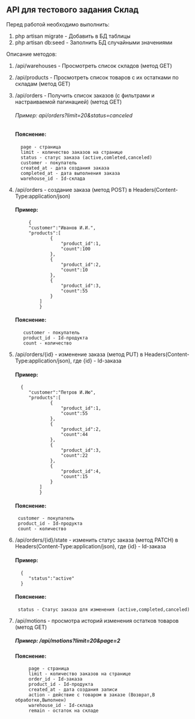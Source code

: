## API для тестового задания Склад
Перед работой необходимо выполнить:
1. php artisan migrate - Добавить в БД таблицы
2. php artisan db:seed - Заполнить БД случайными значениями

Описание методов:
1. /api/warehouses - Просмотреть список складов (метод GET)

2. /api/products - Просмотреть список товаров с их остатками по складам (метод GET)

3. /api/orders - Получить список заказов (с фильтрами и настраиваемой пагинацией) (метод GET) 
   ###### Пример: api/orders?limit=20&status=canceled
   #### Пояснение:
         page - страница
         limit - количество заказов на странице
         status - статус заказа (active,comleted,canceled)
         customer - покупатель
         created_at - дата создания заказа
         completed_at - дата выполнения заказа
         warehouse_id - Id-склада
         
4. /api/orders - создание заказа (метод POST) в Headers(Content-Type:application/json)
    #### Пример:
            {   
            "customer":"Иванов И.И.",	
        	"products":[
        			{
        				"product_id":1,
        				"count":100
        			},
        			{
        				"product_id":2,
        				"count":10
        			},
        			{
        				"product_id":3,
        				"count":55
        			}
        		]
        		}
    #### Пояснение:
          customer - покупатель
          product_id - Id-продукта
          count - количество 
          
5. /api/orders/{id} - изменение заказа (метод PUT) в Headers(Content-Type:application/json), где {id} - Id-заказа
    #### Пример:
         {
         	"customer":"Петров И.Ию",
         	"products":[
         			{
         				"product_id":1,
         				"count":55
         			},
         			{
         				"product_id":2,
         				"count":44
         			},
         			{
         				"product_id":3,
         				"count":22
         			},
         			{
         				"product_id":4,
         				"count":15
         			}
         		]
         		}   
    #### Пояснение:
        customer - покупатель
        product_id - Id-продукта
        count - количество 
        
6. /api/orders/{id}/state - изменить статус заказа (метод PATCH) в Headers(Content-Type:application/json), где {id} - Id-заказа 
    #### Пример:
         {
         	"status":"active"
         }
    #### Пояснение:
        status - Статус заказа для изменения (active,completed,canceled)
        
7. /api/motions - просмотра историй изменения остатков товаров (метод GET)
    ##### Пример: /api/motions?limit=20&page=2
    #### Пояснение:
            page - страница
            limit - количество заказов на странице
            order_id - Id-заказа
            product_id - Id-продукта
            created_at - дата создания записи
            action - действие с товаром в заказе (Возврат,В обработке,Выполнен)
            warehouse_id - Id-склада
            remain - остаток на складе
